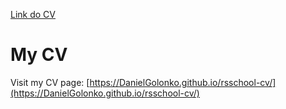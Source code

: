 [Link do CV](https://DanielGolonko.github.io/rsschool-cv/cv)
# My CV

Visit my CV page: [https://DanielGolonko.github.io/rsschool-cv/](https://DanielGolonko.github.io/rsschool-cv/)

